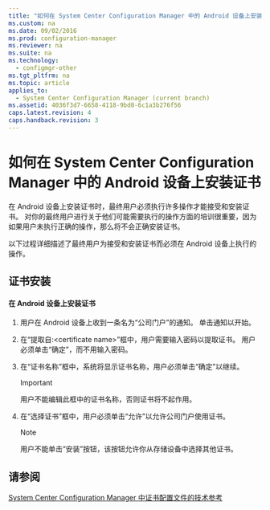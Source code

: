 ```yaml
---
title: "如何在 System Center Configuration Manager 中的 Android 设备上安装证书"
ms.custom: na
ms.date: 09/02/2016
ms.prod: configuration-manager
ms.reviewer: na
ms.suite: na
ms.technology: 
  - configmgr-other
ms.tgt_pltfrm: na
ms.topic: article
applies_to: 
  - System Center Configuration Manager (current branch)
ms.assetid: 4036f3d7-6658-4118-9bd0-6c1a3b276f56
caps.latest.revision: 4
caps.handback.revision: 3
---
```

# 如何在 System Center Configuration Manager 中的 Android 设备上安装证书
在 Android 设备上安装证书时，最终用户必须执行许多操作才能接受和安装证书。 对你的最终用户进行关于他们可能需要执行的操作方面的培训很重要，因为如果用户未执行正确的操作，那么将不会正确安装证书。  
  
 以下过程详细描述了最终用户为接受和安装证书而必须在 Android 设备上执行的操作。  
  
## 证书安装  
  
#### 在 Android 设备上安装证书  
  
1.  用户在 Android 设备上收到一条名为“公司门户”的通知。 单击通知以开始。  
  
2.  在“提取自:\<certificate name\>”框中，用户需要输入密码以提取证书。 用户必须单击“确定”，而不用输入密码。  
  
3.  在“证书名称”框中，系统将显示证书名称，用户必须单击“确定”以继续。  
  
    > [!IMPORTANT]  
    >  用户不能编辑此框中的证书名称，否则证书将不起作用。  
  
4.  在“选择证书”框中，用户必须单击“允许”以允许公司门户使用证书。  
  
    > [!NOTE]  
    >  用户不能单击“安装”按钮，该按钮允许你从存储设备中选择其他证书。  
  
## 请参阅  
 [System Center Configuration Manager 中证书配置文件的技术参考](../LocTest/Certificate-profiles-technical-reference-for-System-Center-Configuration-Manager.md)